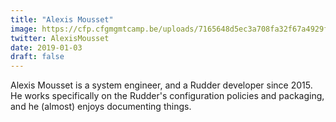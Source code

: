 ```yaml
---
title: "Alexis Mousset"
image: https://cfp.cfgmgmtcamp.be/uploads/7165648d5ec3a708fa32f67a4929ff71fbea5ab2320b18aef0.jpeg
twitter: AlexisMousset
date: 2019-01-03
draft: false
---
```


Alexis Mousset is a system engineer, and a Rudder developer since 2015.  
He works specifically on the Rudder's configuration policies and packaging, and he (almost) enjoys documenting things.  

